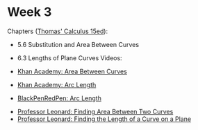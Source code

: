 # Week 3

Chapters ([Thomas' Calculus 15ed](https://annas-archive.org/md5/ca33a08bbe2ed2ef4769d8ff9fbdde41)):
- 5.6 Substitution and Area Between Curves
- 6.3 Lengths of Plane Curves
Videos:

- [Khan Academy: Area Between Curves](https://www.khanacademy.org/math/ap-calculus-ab/ab-applications-of-integration-new/ab-8-4/v/evaluating-simple-definite-integral)
- [Khan Academy: Arc Length](https://www.khanacademy.org/math/ap-calculus-bc/bc-advanced-functions-new/bc-9-3/v/parametric-curve-arc-length)
<!---->
- [BlackPenRedPen: Arc Length](https://www.youtube.com/watch?v=PK7HZiFG_VI)
<!---->
- [Professor Leonard: Finding Area Between Two Curves](https://www.youtube.com/watch?v=c7wur9Lixb0&list=PLF797E961509B4EB5)
- [Professor Leonard: Finding the Length of a Curve on a Plane](https://www.youtube.com/watch?v=5Yuw1jCBq-0&list=PLF797E961509B4EB5)